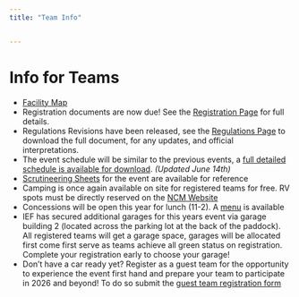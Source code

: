 ```yaml
---
title: "Team Info"


---
```


# Info for Teams

- [Facility Map](https://www.americansolarchallenge.org/ASC/wp-content/uploads/2025/07/Electrek-FSGP2025-NCM-MSP-Facility-Map-v6.pdf)
- Registration documents are now due! See the [Registration Page](https://www.americansolarchallenge.org/the-competition/2025-formula-sun-grand-prix/fsgp-2025-pre-event-team-status/) for full details.
- Regulations Revisions have been released, see the [Regulations Page](https://www.americansolarchallenge.org/formula-sun-grand-prix-2025-regulations/) to download the full document, for any updates, and official interpretations.
- The event schedule will be similar to the previous events, a [full detailed schedule is available for download](https://www.americansolarchallenge.org/ASC/wp-content/uploads/2024/11/FSGP2025-Schedule-Calendar-View.pdf). _(Updated June 14th)_
- [Scrutineering Sheets](https://www.americansolarchallenge.org/ASC/wp-content/uploads/2025/06/Scrutineering-Sheets-FSGP-2025.pdf) for the event are available for reference
- Camping is once again available on site for registered teams for free. RV spots must be directly reserved on the [NCM Website](https://www.motorsportspark.org/track-information/#rv-rentals)
- Concessions will be open this year for lunch (11-2). A [menu](https://www.americansolarchallenge.org/ASC/wp-content/uploads/2025/03/2025_FSGP_NCM_Concession_Menu.pdf) is available
- IEF has secured additional garages for this years event via garage building 2 (located across the parking lot at the back of the paddock). All registered teams will get a garage space, garages will be allocated first come first serve as teams achieve all green status on registration. Complete your registration early to choose your garage!
- Don’t have a car ready yet? Register as a guest team for the opportunity to experience the event first hand and prepare your team to participate in 2026 and beyond! To do so submit the [guest team registration form](https://www.americansolarchallenge.org/ASC/wp-content/uploads/2025/05/Guest-Team-Registration.xlsx)
